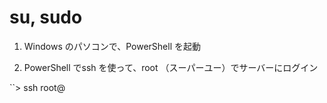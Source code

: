 # su, sudo 

1. Windows のパソコンで、PowerShell を起動

2. PowerShell でssh を使って、root （スーパーユー）でサーバーにログイン

``> ssh root@<server ip address>

